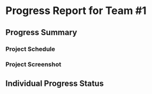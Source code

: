 # Progress Report for Team #1

## Progress Summary 


### Project Schedule


### Project Screenshot



## Individual Progress Status
